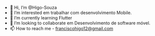 - 👋 Hi, I’m @Higo-Souza
- 👀 I’m interested em trabalhar com desenvolvimento Mobile.
- 🌱 I’m currently learning Flutter
- 💞️ I’m looking to collaborate em Desenvolvimento de software móvel.
- 📫 How to reach me - franciscohigo12@gmail.com

<!---
Higo-Souza/Higo-Souza is a ✨ special ✨ repository because its `README.md` (this file) appears on your GitHub profile.
You can click the Preview link to take a look at your changes.
--->
